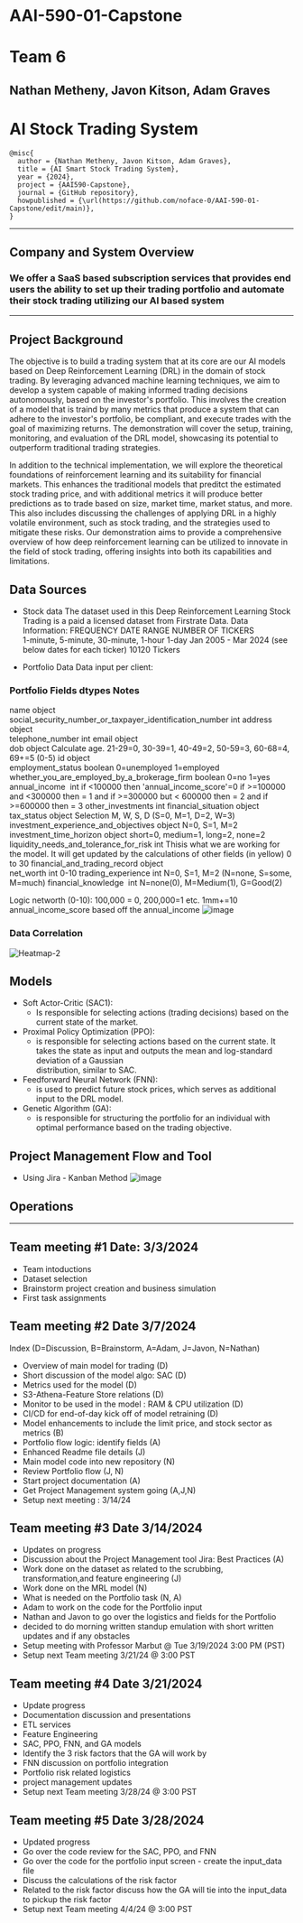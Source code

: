 # AAI-590-01-Capstone
# Team 6
## Nathan Metheny, Javon Kitson, Adam Graves
# AI Stock Trading System
    @misc{
      author = {Nathan Metheny, Javon Kitson, Adam Graves},
      title = {AI Smart Stock Trading System},
      year = {2024},
      project = {AAI590-Capstone},
      journal = {GitHub repository},
      howpublished = {\url(https://github.com/noface-0/AAI-590-01-Capstone/edit/main)},
    }
-------------------------------------------------------------------------------------------------------------
## Company and System Overview
### We offer a SaaS based subscription services that provides end users the ability to set up their trading portfolio and automate their stock trading utilizing our AI based system
---------------------------------------------------------------------------------------
## Project Background
The objective is to build a trading system that at its core are our AI models based on Deep Reinforcement Learning (DRL) in the domain of stock trading. By leveraging advanced machine learning techniques, we aim to develop a system capable of making informed trading decisions autonomously, based on the investor's portfolio. This involves the creation of a model that is traind by many metrics that produce a system that can adhere to the investor's portfolio, be compliant, and execute trades with the goal of maximizing returns. The demonstration will cover the setup, training, monitoring, and evaluation of the DRL model, showcasing its potential to outperform traditional trading strategies.

In addition to the technical implementation, we will explore the theoretical foundations of reinforcement learning and its suitability for financial markets. This enhances the traditional models that preditct the estimated stock trading price, and with additional metrics it will produce better predictions as to trade based on size, market time, market status, and more. This also includes discussing the challenges of applying DRL in a highly volatile environment, such as stock trading, and the strategies used to mitigate these risks. Our demonstration aims to provide a comprehensive overview of how deep reinforcement learning can be utilized to innovate in the field of stock trading, offering insights into both its capabilities and limitations.

## Data Sources
- Stock data
The dataset used in this Deep Reinforcement Learning Stock Trading is a paid a licensed dataset from Firstrate Data. 
Data Information:
FREQUENCY	DATE RANGE	NUMBER OF TICKERS	
1-minute,
5-minute,
30-minute,
1-hour
1-day	Jan 2005 - Mar 2024
(see below dates for each ticker)	10120 Tickers	

- Portfolio Data
Data input per client:
### Portfolio Fields	dtypes	Notes
name	object	
social_security_number_or_taxpayer_identification_number	int	
address	object	
telephone_number	int	
email	object	
dob	object	Calculate age. 21-29=0, 30-39=1, 40-49=2, 50-59=3, 60-68=4, 69+=5  (0-5)
id	object	
employment_status	boolean	0=unemployed 1=employed
whether_you_are_employed_by_a_brokerage_firm	boolean	0=no 1=yes
annual_income 	int	if <100000 then 'annual_income_score'=0 if >=100000 and <300000 then = 1 and if >=300000 but < 600000 then = 2 and if >=600000 then = 3
other_investments	int	
financial_situation	object	
tax_status	object	Selection M, W, S, D (S=0, M=1, D=2, W=3)
investment_experience_and_objectives	object	N=0, S=1, M=2
investment_time_horizon	object	short=0, medium=1, long=2, none=2
liquidity_needs_and_tolerance_for_risk	int	Thisis what we are working for the model. It will get updated by the calculations of other fields (in yellow) 0 to 30
financial_and_trading_record	object	
net_worth	int	0-10
trading_experience	int	N=0, S=1, M=2 (N=none, S=some, M=much)
financial_knowledge 	int	N=none(0), M=Medium(1), G=Good(2)
		
Logic networth		 (0-10): 100,000 = 0, 200,000=1 etc. 1mm+=10
annual_income_score		based off the annual_income
![image](https://github.com/noface-0/AAI-590-01-Capstone/assets/139398917/9b7e25a4-a4f6-4fd1-b7a6-35ae787ec8d2)


### Data Correlation
![Heatmap-2](https://github.com/noface-0/AAI-590-01-Capstone/assets/139398917/d8c184ae-c266-43dc-9055-41f7de44e237)

## Models
- Soft Actor-Critic (SAC1):
    - Is responsible for selecting actions (trading decisions) based on the current state of the market. 
- Proximal Policy Optimization (PPO):
    - is responsible for selecting actions based on the current state. It takes the state as input and outputs the mean and log-standard deviation of a Gaussian     
    distribution, similar to SAC. 
- Feedforward Neural Network (FNN):
    - is used to predict future stock prices, which serves as additional input to the DRL model. 
- Genetic Algorithm (GA):
    - is responsible for structuring the portfolio for an individual with optimal performance based on the trading objective.

## Project Management Flow and Tool
- Using Jira - Kanban Method
![image](https://github.com/noface-0/AAI-590-01-Capstone/assets/139398917/c1e30227-6ad1-4c20-9f36-631acbd7605d)

## Operations
____________________________________________________________
## Team meeting #1 Date: 3/3/2024
- Team intoductions
- Dataset selection
- Brainstorm project creation and business simulation
- First task assignments
  
## Team meeting #2 Date 3/7/2024
Index (D=Discussion, B=Brainstorm, A=Adam, J=Javon, N=Nathan)
- Overview of main model for trading (D)
- Short discussion of the model algo: SAC (D)
- Metrics used for the model (D)
- S3-Athena-Feature Store relations (D)
- Monitor to be used in the model : RAM & CPU utilization (D)
- CI/CD for end-of-day kick off of model retraining (D)
- Model enhancements to include the limit price, and stock sector as metrics (B)
- Portfolio flow logic: identify fields (A)
- Enhanced Readme file details (J)
- Main model code into new repository (N)
- Review Portfolio flow (J, N)
- Start project documentation (A)
- Get Project Management system going (A,J,N)
- Setup next meeting : 3/14/24

## Team meeting #3 Date 3/14/2024
- Updates on progress
- Discussion about the Project Management tool Jira: Best Practices (A)
- Work done on the dataset as related to the scrubbing, transformation,and feature engineering (J)
- Work done on the MRL model (N)
- What is needed on the Portfolio task (N, A)
- Adam to work on the code for the Portfolio input
- Nathan and Javon to go over the logistics and fields for the Portfolio
- decided to do morning written standup emulation with short written updates and if any obstacles
- Setup meeting with Professor Marbut @ Tue 3/19/2024 3:00 PM (PST)
- Setup next Team meeting 3/21/24 @ 3:00 PST

## Team meeting #4 Date 3/21/2024
- Update progress
- Documentation discussion and presentations
- ETL services
- Feature Engineering
- SAC, PPO, FNN, and GA models
- Identify the 3 risk factors that the GA will work by
- FNN discussion on portfolio integration
- Portfolio risk related logistics
- project management updates
- Setup next Team meeting 3/28/24 @ 3:00 PST
  
## Team meeting #5 Date 3/28/2024
- Updated progress
- Go over the code review for the SAC, PPO, and FNN
- Go over the code for the portfolio input screen - create the input_data file
- Discuss the calculations of the risk factor
- Related to the risk factor discuss how the GA will tie into the input_data to pickup the risk factor
- Setup next Team meeting 4/4/24 @ 3:00 PST
